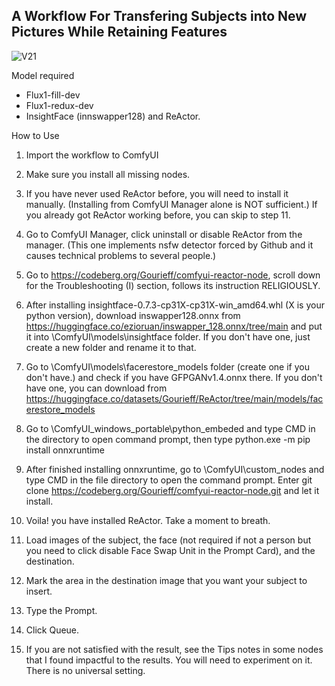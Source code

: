 ## A Workflow For Transfering Subjects into New Pictures While Retaining Features


![V21](https://github.com/user-attachments/assets/7a1a7d13-a3fb-4eba-b0d5-f10cef76e57e)

Model required
- Flux1-fill-dev
- Flux1-redux-dev
- InsightFace (innswapper128) and ReActor.

How to Use
1. Import the workflow to ComfyUI
2. Make sure you install all missing nodes.
3. If you have never used ReActor before, you will need to install it manually. (Installing from ComfyUI Manager alone is NOT sufficient.) If you already got ReActor working before, you can skip to step 11.

4. Go to ComfyUI Manager, click uninstall or disable ReActor from the manager. (This one implements nsfw detector forced by Github and it causes technical problems to several people.)
5. Go to https://codeberg.org/Gourieff/comfyui-reactor-node, scroll down for the Troubleshooting (I) section, follows its instruction RELIGIOUSLY.
6. After installing insightface-0.7.3-cp31X-cp31X-win_amd64.whl (X is your python version), download inswapper128.onnx from https://huggingface.co/ezioruan/inswapper_128.onnx/tree/main and put it into \ComfyUI\models\insightface folder. If you don't have one, just create a new folder and rename it to that.
7. Go to \ComfyUI\models\facerestore_models folder (create one if you don't have.) and check if you have GFPGANv1.4.onnx there. If you don't have one, you can download from  https://huggingface.co/datasets/Gourieff/ReActor/tree/main/models/facerestore_models
8. Go to \ComfyUI_windows_portable\python_embeded and type CMD in the directory to open command prompt, then type python.exe -m pip install onnxruntime
9. After finished installing onnxruntime, go to \ComfyUI\custom_nodes and type CMD in the file directory to open the command prompt. Enter git clone https://codeberg.org/Gourieff/comfyui-reactor-node.git and let it install.
10. Voila! you have installed ReActor. Take a moment to breath.
  
11. Load images of the subject, the face (not required if not a person but you need to click disable Face Swap Unit in the Prompt Card), and the destination.
12. Mark the area in the destination image that you want your subject to insert.
13. Type the Prompt.
14. Click Queue.
15. If you are not satisfied with the result, see the Tips notes in some nodes that I found impactful to the results. You will need to experiment on it. There is no universal setting.
